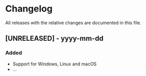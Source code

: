 # Changelog

All releases with the relative changes are documented in this file.

## [UNRELEASED] - yyyy-mm-dd
### Added
- Support for Windows, Linux and macOS
- ...
 